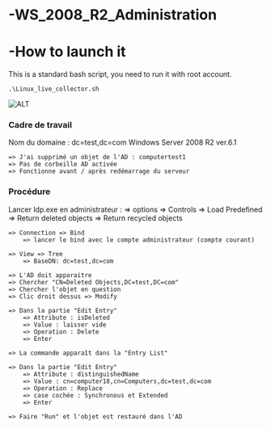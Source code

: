 # -WS_2008_R2_Administration

# -How to launch it
This is a standard bash script, you need to run it with root account.

  `.\Linux_live_collector.sh`

  ![ALT](/Referentiel/launch_1.png)






### Cadre de travail ###
Nom du domaine : dc=test,dc=com
Windows Server 2008 R2 ver.6.1

	=> J'ai supprimé un objet de l'AD : computertest1
	=> Pas de corbeille AD activée
	=> Fonctionne avant / après redémarrage du serveur



### Procédure ###
Lancer ldp.exe en administrateur :
	=> options => Controls
		=> Load Predefined
		=> Return deleted objects
		=> Return recycled objects

	=> Connection => Bind
		=> lancer le bind avec le compte administrateur (compte courant)

	=> View => Tree
		=> BaseDN: dc=test,dc=com

	=> L'AD doit apparaitre
	=> Chercher "CN=Deleted Objects,DC=test,DC=com"
	=> Chercher l'objet en question
	=> Clic droit dessus => Modify

	=> Dans la partie "Edit Entry"
		=> Attribute : isDeleted
		=> Value : laisser vide
		=> Operation : Delete
		=> Enter

	=> La commande apparaît dans la "Entry List"

	=> Dans la partie "Edit Entry"
		=> Attribute : distinguishedName
		=> Value : cn=computer18,cn=Computers,dc=test,dc=com
		=> Operation : Replace
		=> case cochée : Synchronous et Extended
		=> Enter

	=> Faire "Run" et l'objet est restauré dans l'AD
